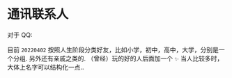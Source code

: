 # 通讯联系人

对于 QQ:

目前 `20220402` 按照人生阶段分类好友，比如小学，初中，高中，大学，分别是一个分组. 另外还有亲戚之类的. （曾经）玩的好的人后面加一个 `✨`
当人比较多时，大体上名字可以结构化一点..
